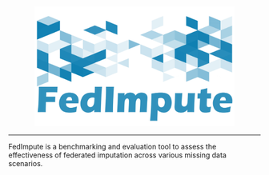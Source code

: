 
<p align="center"><img src="docs/icon.jpg" width="400" height="240"></p>

---

FedImpute is a benchmarking and evaluation tool to assess the effectiveness of federated imputation across various missing data scenarios. 
